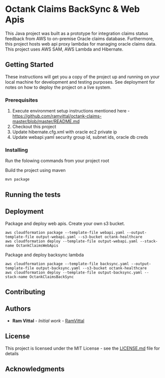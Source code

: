 # Octank Claims BackSync & Web Apis

This Java project was built as a prototype for integration claims status feedback from AWS to on-premise Oracle claims database.
Furthermore, this project hosts web api proxy lambdas for managing oracle claims data.
This project uses AWS SAM, AWS Lambda and Hibernate.

## Getting Started

These instructions will get you a copy of the project up and running on your local machine for development and testing purposes. See deployment for notes on how to deploy the project on a live system.

### Prerequisites

1. Execute environment setup instructions mentioned here - https://github.com/ramvittal/octank-claims-master/blob/master/README.md  
2. Checkout this project  
3. Update hibernate.cfg.xml with oracle ec2 private ip 
4. Update webapi.yaml security group id, subnet ids, oracle db creds


### Installing

Run the folowing commands from your project root  

Build the project using maven
```
mvn package  
```




## Running the tests

 




## Deployment


Package and deploy web apis. Create your own s3 bucket.

```
aws cloudformation package --template-file webapi.yaml --output-template-file output-webapi.yaml --s3-bucket octank-healthcare  
aws cloudformation deploy --template-file output-webapi.yaml --stack-name OctankClaimsWebApis  
```

Package and deploy backsync lambda

```
aws cloudformation package --template-file backsync.yaml --output-template-file output-backsync.yaml --s3-bucket octank-healthcare  
aws cloudformation deploy --template-file output-backsync.yaml --stack-name OctankClaimsBackSync  
```

## Contributing

## Authors

* **Ram Vittal** - *Initial work* - [RamVittal](https://github.com/ramvittal)

## License

This project is licensed under the MIT License - see the [LICENSE.md](LICENSE.md) file for details

## Acknowledgments
